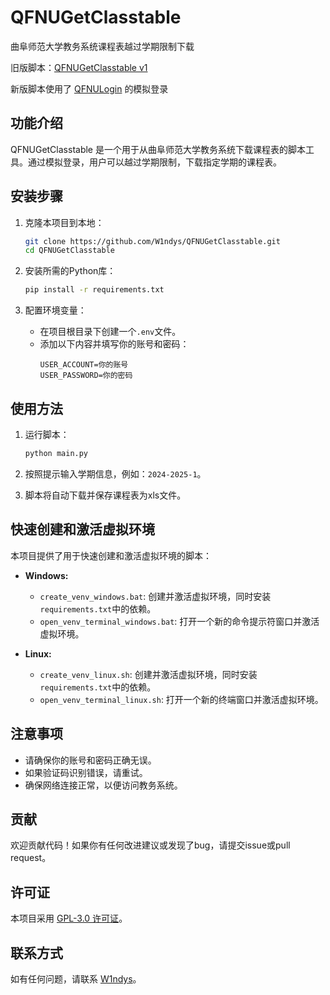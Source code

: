 # QFNUGetClasstable

曲阜师范大学教务系统课程表越过学期限制下载

旧版脚本：[QFNUGetClasstable v1](https://github.com/W1ndys/QFNUGetClasstable/tree/main/v1)

新版脚本使用了 [QFNULogin](https://github.com/W1ndys/QFNULogin) 的模拟登录

## 功能介绍

QFNUGetClasstable 是一个用于从曲阜师范大学教务系统下载课程表的脚本工具。通过模拟登录，用户可以越过学期限制，下载指定学期的课程表。

## 安装步骤

1. 克隆本项目到本地：
   ```bash
   git clone https://github.com/W1ndys/QFNUGetClasstable.git
   cd QFNUGetClasstable
   ```

2. 安装所需的Python库：
   ```bash
   pip install -r requirements.txt
   ```

3. 配置环境变量：
   - 在项目根目录下创建一个`.env`文件。
   - 添加以下内容并填写你的账号和密码：
     ```
     USER_ACCOUNT=你的账号
     USER_PASSWORD=你的密码
     ```

## 使用方法

1. 运行脚本：
   ```bash
   python main.py
   ```

2. 按照提示输入学期信息，例如：`2024-2025-1`。

3. 脚本将自动下载并保存课程表为xls文件。

## 快速创建和激活虚拟环境

本项目提供了用于快速创建和激活虚拟环境的脚本：

- **Windows:**
  - `create_venv_windows.bat`: 创建并激活虚拟环境，同时安装`requirements.txt`中的依赖。
  - `open_venv_terminal_windows.bat`: 打开一个新的命令提示符窗口并激活虚拟环境。

- **Linux:**
  - `create_venv_linux.sh`: 创建并激活虚拟环境，同时安装`requirements.txt`中的依赖。
  - `open_venv_terminal_linux.sh`: 打开一个新的终端窗口并激活虚拟环境。

## 注意事项

- 请确保你的账号和密码正确无误。
- 如果验证码识别错误，请重试。
- 确保网络连接正常，以便访问教务系统。

## 贡献

欢迎贡献代码！如果你有任何改进建议或发现了bug，请提交issue或pull request。

## 许可证

本项目采用 [GPL-3.0 许可证](LICENSE)。

## 联系方式

如有任何问题，请联系 [W1ndys](https://github.com/W1ndys)。